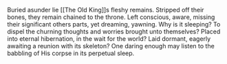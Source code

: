 Buried asunder lie [[The Old King]]s fleshy remains. 
Stripped off their bones, they remain chained to the throne. 
Left conscious, aware, missing their significant others parts, yet dreaming, yawning.
Why is it sleeping? 
To dispel the churning thoughts and worries brought unto themselves?
Placed into eternal hibernation, in the wait for the world?
Laid dormant, eagerly awaiting a reunion with its skeleton? 
One daring enough may listen to the babbling of His corpse in its perpetual sleep. 